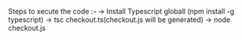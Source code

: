 Steps to xecute the code :-
-> Install Typescript globall (npm install -g typescript)
-> tsc checkout.ts(checkout.js will be generated)
-> node checkout.js
